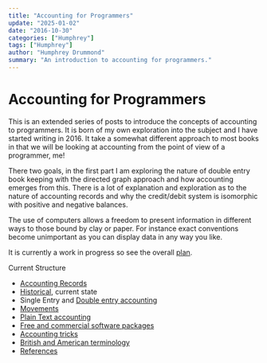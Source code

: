 ```yaml
---
title: "Accounting for Programmers"
update: "2025-01-02"
date: "2016-10-30"
categories: ["Humphrey"]
tags: ["Humphrey"]
author: "Humphrey Drummond"
summary: "An introduction to accounting for programmers."
---
```

# Accounting for Programmers


This is an extended series of posts to introduce the concepts of accounting to programmers.  It is born of my own exploration into the subject and I have started writing in 2016.  It take a somewhat different approach to most books in that we will be looking at accounting
from the point of view of a programmer, me!

There two goals, in the first part I am exploring the nature of double entry book keeping with
the directed graph approach and how accounting emerges from this.  There is a lot of explanation and 
exploration as to the nature of accounting records and why the credit/debit system is isomorphic 
with positive and negative balances.  

The use of computers allows a freedom to present information in different ways to those bound by
clay or paper.  For instance exact conventions become unimportant as you can display data in any
way you like.


It is currently a work in progress so see the overall [plan](/afp/_plan/).

Current Structure
- [Accounting Records](/afp/accounting-records/)
- [Historical](/afp/uruk/), current state
- Single Entry and [Double entry accounting](/afp/double-entry-bookkeeping/)
- [Movements](/afp/movements/)
- [Plain Text accounting](/afp/plain-text-accounting/)
- [Free and commercial software packages](/afp/free-and-commercial-software-packages/)
- [Accounting tricks](/afp/accounting-tricks/)
- [British and American terminology](/afp/british-american-terminology/)
- [References](/afp/references/)


